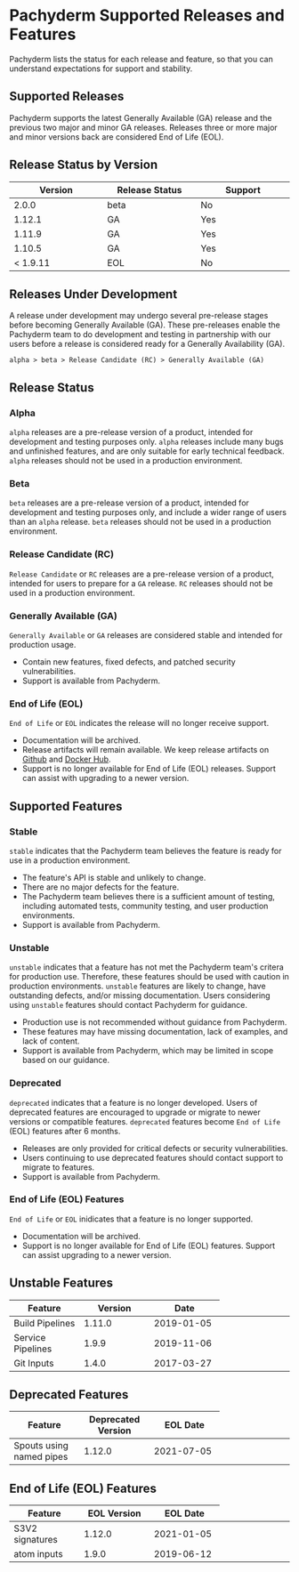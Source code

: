 # Pachyderm Supported Releases and Features

Pachyderm lists the status for each release and feature, so that you can understand expectations for support and stability.
 
## Supported Releases

Pachyderm supports the latest Generally Available (GA) release and the previous two major and minor GA releases. Releases three or more major and minor versions back are considered End of Life (EOL).

## Release Status by Version

<table>
<colgroup>
<col style="width: 25%" />
<col style="width: 25%" />
<col style="width: 25%" />
</colgroup>
<thead>
<tr class="header">
<th>Version</th>
<th>Release Status</th>
<th>Support</th>
</tr>
</thead>
<tbody>
<tr class="odd">
<td>2.0.0</td>
<td>beta</td>
<td>No</td>
</tr>
<tr class="even">
<td>1.12.1</td>
<td>GA</td>
<td>Yes</td>
</tr>
<tr class="odd">
<td>1.11.9</td>
<td>GA</td>
<td>Yes</td>
</tr>
<tr class="even">
<td>1.10.5</td>
<td>GA</td>
<td>Yes</td>
</tr>
<tr class="odd">
<td> < 1.9.11</td>
<td>EOL</td>
<td>No</td>
</tr>
</tbody>
</table>

## Releases Under Development

A release under development may undergo several pre-release stages before becoming Generally Available (GA). These pre-releases enable the Pachyderm team to do development and testing in partnership with our users before a release is considered ready for a Generally Availability (GA).

`alpha > beta > Release Candidate (RC) > Generally Available (GA)`

## Release Status

### Alpha

`alpha` releases are a pre-release version of a product, intended for development and testing purposes only. `alpha` releases include many bugs and unfinished features, and are only suitable for early technical feedback. `alpha` releases should not be used in a production environment.

### Beta

`beta` releases are a pre-release version of a product, intended for development and testing purposes only, and include a wider range of users than an `alpha` release. `beta` releases should not be used in a production environment.

### Release Candidate (RC)

`Release Candidate` or `RC` releases are a pre-release version of a product, intended for users to prepare for a `GA` release. `RC` releases should not be used in a production environment.

### Generally Available (GA)

`Generally Available` or `GA` releases are considered stable and intended for production usage.

- Contain new features, fixed defects, and patched security vulnerabilities.
- Support is available from Pachyderm.

### End of Life (EOL)

`End of Life` or `EOL` indicates the release will no longer receive support.

- Documentation will be archived.
- Release artifacts will remain available. We keep release artifacts on [Github](https://github.com/pachyderm/pachyderm/releases) and [Docker Hub](https://hub.docker.com/u/pachyderm).
- Support is no longer available for End of Life (EOL) releases. Support can assist with upgrading to a newer version.

## Supported Features

### Stable

`stable` indicates that the Pachyderm team believes the feature is ready for use in a production environment.

- The feature's API is stable and unlikely to change.
- There are no major defects for the feature.
- The Pachyderm team believes there is a sufficient amount of testing, including automated tests, community testing, and user production environments.
- Support is available from Pachyderm.

### Unstable

`unstable` indicates that a feature has not met the Pachyderm team's critera for production use. Therefore, these features should be used with caution in production environments. `unstable` features are likely to change, have outstanding defects, and/or missing documentation. Users considering using `unstable` features should contact Pachyderm for guidance.

- Production use is not recommended without guidance from Pachyderm.
- These features may have missing documentation, lack of examples, and lack of content.
- Support is available from Pachyderm, which may be limited in scope based on our guidance.

### Deprecated

`deprecated` indicates that a feature is no longer developed. Users of deprecated features are encouraged to upgrade or migrate to newer versions or compatible features. `deprecated` features become `End of Life` (EOL) features after 6 months.

- Releases are only provided for critical defects or security vulnerabilities.
- Users continuing to use deprecated features should contact support to migrate to features.
- Support is available from Pachyderm. 

### End of Life (EOL) Features

`End of Life` or `EOL` inidicates that a feature is no longer supported.

- Documentation will be archived.
- Support is no longer available for End of Life (EOL) features. Support can assist upgrading to a newer version.

## Unstable Features

<table>
<colgroup>
<col style="width: 25%" />
<col style="width: 25%" />
<col style="width: 25%" />
<col style="width: 25%" />
</colgroup>
<thead>
<tr class="header">
<th>Feature</th>
<th>Version</th>
<th>Date</th>
</tr>
</thead>
<tbody>
<tr class="odd">
<td>Build Pipelines</td>
<td>1.11.0</td>
<td>2019-01-05</td>
</tr>
<tr class="even">
<td>Service Pipelines</td>
<td>1.9.9</td>
<td>2019-11-06</td>
</tr>
<tr class="odd">
<td>Git Inputs</td>
<td>1.4.0</td>
<td>2017-03-27</td>
</tr>
</tbody>
</table>

## Deprecated Features

<table>
<colgroup>
<col style="width: 25%" />
<col style="width: 25%" />
<col style="width: 25%" />
<col style="width: 25%" />
</colgroup>
<thead>
<tr class="header">
<th>Feature</th>
<th>Deprecated Version</th>
<th>EOL Date</th>
</tr>
</thead>
<tbody>
<tr class="odd">
<td>Spouts using named pipes</td>
<td>1.12.0</td>
<td>2021-07-05</td>
</tr>
</tbody>
</table>

## End of Life (EOL) Features

<table>
<colgroup>
<col style="width: 25%" />
<col style="width: 25%" />
<col style="width: 25%" />
<col style="width: 25%" />
</colgroup>
<thead>
<tr class="header">
<th>Feature</th>
<th>EOL Version</th>
<th>EOL Date</th>
</tr>
</thead>
<tbody>
<tr class="odd">
<td>S3V2 signatures</td>
<td>1.12.0</td>
<td>2021-01-05</td>
</tr>
<tr class="even">
<td>atom inputs</td>
<td>1.9.0</td>
<td>2019-06-12</td>
</tr>
</tbody>
</table>